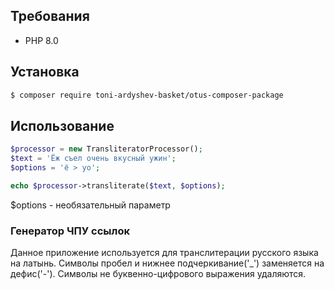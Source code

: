 ## Требования 

- PHP 8.0

## Установка 

```bash
$ composer require toni-ardyshev-basket/otus-composer-package
```
## Использование

```php
$processor = new TransliteratorProcessor();
$text = 'Ёж съел очень вкусный ужин';
$options = 'ё > yo';

echo $processor->transliterate($text, $options);
```
$options  - необязательный параметр

### Генератор ЧПУ ссылок

Данное приложение используется для транслитерации русского языка на латынь.
Символы пробел и нижнее подчеркивание('_') заменяется на дефис('-').
Символы не буквенно-цифрового выражения удаляются.




